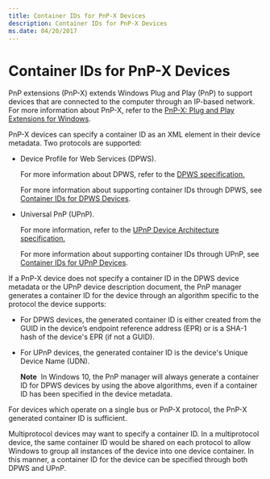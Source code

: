 ```yaml
---
title: Container IDs for PnP-X Devices
description: Container IDs for PnP-X Devices
ms.date: 04/20/2017
---
```


# Container IDs for PnP-X Devices


PnP extensions (PnP-X) extends Windows Plug and Play (PnP) to support devices that are connected to the computer through an IP-based network. For more information about PnP-X, refer to the [PnP-X: Plug and Play Extensions for Windows](https://download.microsoft.com/download/a/f/7/af7777e5-7dcd-4800-8a0a-b18336565f5b/PnPX-spec.doc).

PnP-X devices can specify a container ID as an XML element in their device metadata. Two protocols are supported:

-   Device Profile for Web Services (DPWS).

    For more information about DPWS, refer to the [DPWS specification.](https://go.microsoft.com/fwlink/p/?linkid=142400)

    For more information about supporting container IDs through DPWS, see [Container IDs for DPWS Devices](container-ids-for-dpws-devices.md).

-   Universal PnP (UPnP).

    For more information, refer to the [UPnP Device Architecture specification.](https://go.microsoft.com/fwlink/p/?linkid=142402)

    For more information about supporting container IDs through UPnP, see [Container IDs for UPnP Devices](container-ids-for-upnp-devices.md).

If a PnP-X device does not specify a container ID in the DPWS device metadata or the UPnP device description document, the PnP manager generates a container ID for the device through an algorithm specific to the protocol the device supports:

-   For DPWS devices, the generated container ID is either created from the GUID in the device’s endpoint reference address (EPR) or is a SHA-1 hash of the device's EPR (if not a GUID).

-   For UPnP devices, the generated container ID is the device's Unique Device Name (UDN).

    **Note**  In Windows 10, the PnP manager will always generate a container ID for DPWS devices by using the above algorithms, even if a container ID has been specified in the device metadata.

     

For devices which operate on a single bus or PnP-X protocol, the PnP-X generated container ID is sufficient.

Multiprotocol devices may want to specify a container ID. In a multiprotocol device, the same container ID would be shared on each protocol to allow Windows to group all instances of the device into one device container. In this manner, a container ID for the device can be specified through both DPWS and UPnP.

 

 





